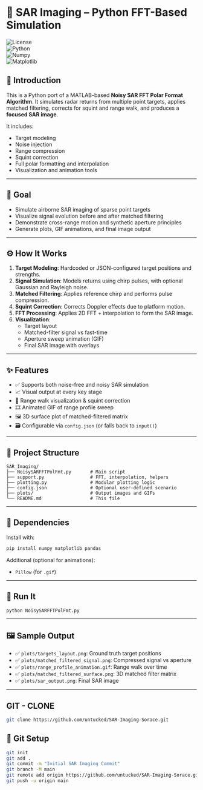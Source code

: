 # 🎯 SAR Imaging – Python FFT-Based Simulation  
![License](https://img.shields.io/badge/license-MIT-blue.svg)  
![Python](https://img.shields.io/badge/python-3.10%2B-blue.svg)  
![Numpy](https://img.shields.io/badge/numpy-1.24%2B-blue.svg)  
![Matplotlib](https://img.shields.io/badge/matplotlib-3.7%2B-blue.svg)

## 📡 Introduction
This is a Python port of a MATLAB-based **Noisy SAR FFT Polar Format Algorithm**. It simulates radar returns from multiple point targets, applies matched filtering, corrects for squint and range walk, and produces a **focused SAR image**.

It includes:
- Target modeling
- Noise injection
- Range compression
- Squint correction
- Full polar formatting and interpolation
- Visualization and animation tools

---

## 🎯 Goal
- Simulate airborne SAR imaging of sparse point targets
- Visualize signal evolution before and after matched filtering
- Demonstrate cross-range motion and synthetic aperture principles
- Generate plots, GIF animations, and final image output

---

## ⚙️ How It Works
1. **Target Modeling**: Hardcoded or JSON-configured target positions and strengths.
2. **Signal Simulation**: Models returns using chirp pulses, with optional Gaussian and Rayleigh noise.
3. **Matched Filtering**: Applies reference chirp and performs pulse compression.
4. **Squint Correction**: Corrects Doppler effects due to platform motion.
5. **FFT Processing**: Applies 2D FFT + interpolation to form the SAR image.
6. **Visualization**:
   - Target layout
   - Matched-filter signal vs fast-time
   - Aperture sweep animation (GIF)
   - Final SAR image with overlays

---

## ✨ Features
- ✅ Supports both noise-free and noisy SAR simulation
- 📈 Visual output at every key stage
- 🧭 Range walk visualization & squint correction
- 🎞️ Animated GIF of range profile sweep
- 🖼️ 3D surface plot of matched-filtered matrix
- 🗃️ Configurable via `config.json` (or falls back to `input()`)

---

## 📁 Project Structure
```
SAR_Imaging/
├── NoisySARFFTPolFmt.py       # Main script
├── support.py                 # FFT, interpolation, helpers
├── plotting.py                # Modular plotting logic
├── config.json                # Optional user-defined scenario
├── plots/                     # Output images and GIFs
└── README.md                  # This file
```

---

## 🧩 Dependencies

Install with:
```bash
pip install numpy matplotlib pandas
```

Additional (optional for animations):
- `Pillow` (for `.gif`)

---

## 🧪 Run It

```bash
python NoisySARFFTPolFmt.py
```
---

## 🖼️ Sample Output

- ✅ `plots/targets_layout.png`: Ground truth target positions
- ✅ `plots/matched_filtered_signal.png`: Compressed signal vs aperture
- ✅ `plots/range_profile_animation.gif`: Range walk over time
- ✅ `plots/matched_filtered_surface.png`: 3D matched filter matrix
- ✅ `plots/sar_output.png`: Final SAR image

---

## GIT - CLONE

``` bash
git clone https://github.com/untucked/SAR-Imaging-Sorace.git
```

## 🔧 Git Setup

```bash
git init
git add .
git commit -m "Initial SAR Imaging Commit"
git branch -M main
git remote add origin https://github.com/untucked/SAR-Imaging-Sorace.git
git push -u origin main
```

